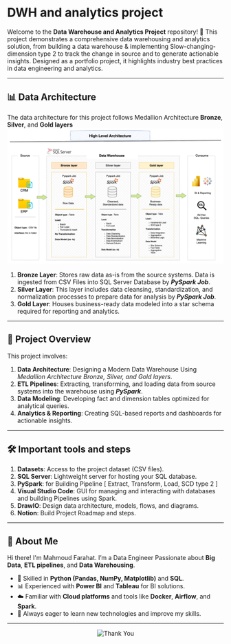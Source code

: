 # DWH and analytics project

Welcome to the **Data Warehouse and Analytics Project** repository! 🚀
This project demonstrates a comprehensive data warehousing and analytics solution, from building a data warehouse & implementing Slow-changing-dimension type 2 to track the change in source and to generate actionable insights. Designed as a portfolio project, it highlights industry best practices in data engineering and analytics.

---
## 📊 Data Architecture
The data architecture for this project follows Medallion Architecture **Bronze**, **Silver**, and **Gold layers**
![Alt Text](docs/Data_Architecture.png)


1. **Bronze Layer**: Stores raw data as-is from the source systems. Data is ingested from CSV Files into SQL Server Database by ***PySpark Job***.
2. **Silver Layer**: This layer includes data cleansing, standardization, and normalization processes to prepare data for analysis by ***PySpark Job***.
3. **Gold Layer**: Houses business-ready data modeled into a star schema required for reporting and analytics.

---
## **📖 Project Overview**
This project involves:

1. **Data Architecture**: Designing a Modern Data Warehouse Using _Medallion Architecture Bronze, Silver, and Gold layers_.
2. **ETL Pipelines**: Extracting, transforming, and loading data from source systems into the warehouse using ***PySpark***.
3. **Data Modeling**: Developing fact and dimension tables optimized for analytical queries.
4. **Analytics & Reporting**: Creating SQL-based reports and dashboards for actionable insights.

---
## 🛠️ **Important tools and steps**
1. **Datasets**: Access to the project dataset (CSV files).
2. **SQL Server**: Lightweight server for hosting your SQL database.
3. **PySpark**: for Building Pipeline [ Extract, Transform, Load, SCD type 2 ]
3. **Visual Studio Code**: GUI for managing and interacting with databases and building Pipelines using Spark.
4. **DrawIO**: Design data architecture, models, flows, and diagrams.
5. **Notion**: Build Project Roadmap and steps.

---
## 🌟 About Me
Hi there! I'm Mahmoud Farahat. I’m a Data Engineer Passionate about **Big Data**, **ETL pipelines**, and **Data Warehousing**.  
- 🐍 Skilled in **Python (Pandas, NumPy, Matplotlib)** and **SQL**.  
- 📊 Experienced with **Power BI** and **Tableau** for BI solutions.  
- ☁️ Familiar with **Cloud platforms** and tools like **Docker**, **Airflow**, and **Spark**.  
- 🚀 Always eager to learn new technologies and improve my skills.
  
---

<p align="center">
  <img src="https://tenor.com/view/thank-you-blue-appreciation-gif-351713182696299319" alt="Thank You" width="300" />
</p>

